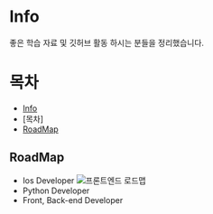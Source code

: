 # Info
좋은 학습 자료 및 깃허브 활동 하시는 분들을 정리했습니다.

# 목차
- [Info](#dev-info)
- [목차]
 - [RoadMap](#RoadMap)


 ## RoadMap
* Ios Developer
![프론트엔드 로드맵](./RoadMap/frontend(kr).png)
* Python Developer
* Front, Back-end Developer
